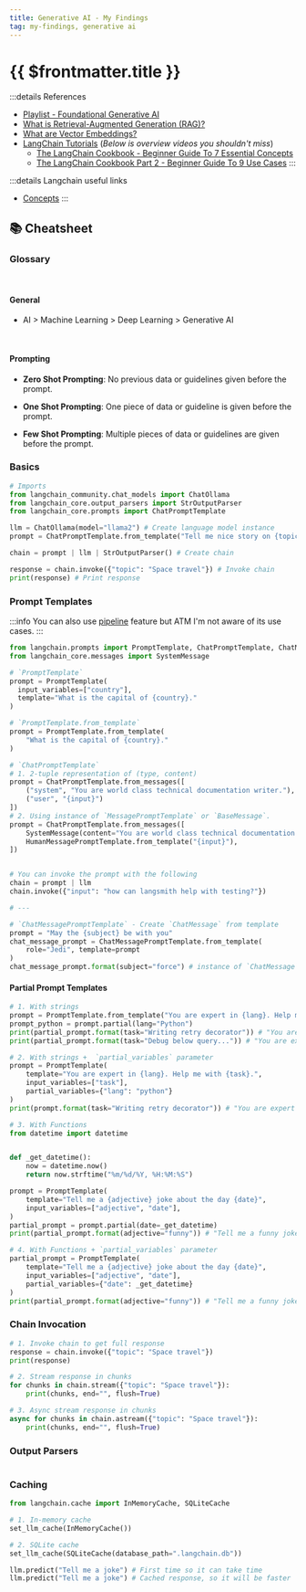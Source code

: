 ```yaml
---
title: Generative AI - My Findings
tag: my-findings, generative ai
---
```


# {{ $frontmatter.title }}

:::details References

- [Playlist - Foundational Generative AI](https://www.youtube.com/playlist?list=PLmQAMKHKeLZ-iTT-E2kK9uePrJ1Xua9VL)
- [What is Retrieval-Augmented Generation (RAG)?](https://www.youtube.com/watch?v=T-D1OfcDW1M)
- [What are Vector Embeddings?](https://www.youtube.com/watch?v=1EookJWbvQM)
- [LangChain Tutorials](https://www.youtube.com/playlist?list=PLqZXAkvF1bPNQER9mLmDbntNfSpzdDIU5) (_Below is overview videos you shouldn't miss_)
  - [The LangChain Cookbook - Beginner Guide To 7 Essential Concepts](https://www.youtube.com/watch?v=2xxziIWmaSA)
  - [The LangChain Cookbook Part 2 - Beginner Guide To 9 Use Cases](https://www.youtube.com/watch?v=vGP4pQdCocw)
:::

:::details Langchain useful links

- [Concepts](https://python.langchain.com/docs/modules/model_io/concepts)
:::

## 📚 Cheatsheet

### Glossary

<br>

#### General

- AI > Machine Learning > Deep Learning > Generative AI

<br>

#### Prompting

- **Zero Shot Prompting**: No previous data or guidelines given before the prompt.

- **One Shot Prompting**: One piece of data or guideline is given before the prompt.

- **Few Shot Prompting**: Multiple pieces of data or guidelines are given before the prompt.

### Basics

```py
# Imports
from langchain_community.chat_models import ChatOllama
from langchain_core.output_parsers import StrOutputParser
from langchain_core.prompts import ChatPromptTemplate

llm = ChatOllama(model="llama2") # Create language model instance
prompt = ChatPromptTemplate.from_template("Tell me nice story on {topic}") # Create prompt template

chain = prompt | llm | StrOutputParser() # Create chain

response = chain.invoke({"topic": "Space travel"}) # Invoke chain
print(response) # Print response
```

### Prompt Templates

:::info
You can also use [pipeline](https://python.langchain.com/docs/modules/model_io/prompts/pipeline) feature but ATM I'm not aware of its use cases.
:::

```py
from langchain.prompts import PromptTemplate, ChatPromptTemplate, ChatMessagePromptTemplate
from langchain_core.messages import SystemMessage

# `PromptTemplate`
prompt = PromptTemplate(
  input_variables=["country"],
  template="What is the capital of {country}."
)

# `PromptTemplate.from_template`
prompt = PromptTemplate.from_template(
    "What is the capital of {country}."
)

# `ChatPromptTemplate`
# 1. 2-tuple representation of (type, content)
prompt = ChatPromptTemplate.from_messages([
    ("system", "You are world class technical documentation writer."),
    ("user", "{input}")
])
# 2. Using instance of `MessagePromptTemplate` or `BaseMessage`.
prompt = ChatPromptTemplate.from_messages([
    SystemMessage(content="You are world class technical documentation writer."),
    HumanMessagePromptTemplate.from_template("{input}"),
])


# You can invoke the prompt with the following
chain = prompt | llm
chain.invoke({"input": "how can langsmith help with testing?"})

# ---

# `ChatMessagePromptTemplate` - Create `ChatMessage` from template
prompt = "May the {subject} be with you"
chat_message_prompt = ChatMessagePromptTemplate.from_template(
    role="Jedi", template=prompt
)
chat_message_prompt.format(subject="force") # instance of `ChatMessage`
```

#### Partial Prompt Templates

```py
# 1. With strings
prompt = PromptTemplate.from_template("You are expert in {lang}. Help me with {task}.")
prompt_python = prompt.partial(lang="Python")
print(partial_prompt.format(task="Writing retry decorator")) # "You are expert in Python. Help me with Writing retry decorator."
print(partial_prompt.format(task="Debug below query...")) # "You are expert in Python. Help me with Debug below query..."

# 2. With strings +  `partial_variables` parameter
prompt = PromptTemplate(
    template="You are expert in {lang}. Help me with {task}.",
    input_variables=["task"],
    partial_variables={"lang": "python"}
)
print(prompt.format(task="Writing retry decorator")) # "You are expert in Python. Help me with Writing retry decorator."

# 3. With Functions
from datetime import datetime


def _get_datetime():
    now = datetime.now()
    return now.strftime("%m/%d/%Y, %H:%M:%S")

prompt = PromptTemplate(
    template="Tell me a {adjective} joke about the day {date}",
    input_variables=["adjective", "date"],
)
partial_prompt = prompt.partial(date=_get_datetime)
print(partial_prompt.format(adjective="funny")) # "Tell me a funny joke about the day 10/12/2021, 14:30:00"

# 4. With Functions + `partial_variables` parameter
partial_prompt = PromptTemplate(
    template="Tell me a {adjective} joke about the day {date}",
    input_variables=["adjective", "date"],
    partial_variables={"date": _get_datetime}
)
print(partial_prompt.format(adjective="funny")) # "Tell me a funny joke about the day 10/12/2021, 14:30:00"
```

### Chain Invocation

```py
# 1. Invoke chain to get full response
response = chain.invoke({"topic": "Space travel"})
print(response)

# 2. Stream response in chunks
for chunks in chain.stream({"topic": "Space travel"}):
    print(chunks, end="", flush=True)

# 3. Async stream response in chunks
async for chunks in chain.astream({"topic": "Space travel"}):
    print(chunks, end="", flush=True)
```

### Output Parsers

```py

```

### Caching

```py
from langchain.cache import InMemoryCache, SQLiteCache

# 1. In-memory cache
set_llm_cache(InMemoryCache())

# 2. SQLite cache
set_llm_cache(SQLiteCache(database_path=".langchain.db"))

llm.predict("Tell me a joke") # First time so it can take time
llm.predict("Tell me a joke") # Cached response, so it will be faster
```
